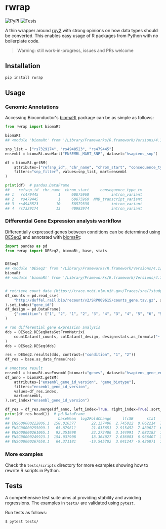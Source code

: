 # rwrap

[![PyPI](https://img.shields.io/pypi/v/rwrap.svg?style=flat)](https://pypi.python.org/pypi/rwrap)
[![Tests](https://github.com/kpj/rwrap/actions/workflows/main.yml/badge.svg)](https://github.com/kpj/rwrap/actions/workflows/main.yml)

A thin wrapper around [rpy2](https://rpy2.github.io/doc/latest/html/index.html) with strong opinions on how data types should be converted. This enables easy usage of R packages from Python with no boilerplate code.

> Warning: still work-in-progress, issues and PRs welcome


## Installation

```bash
pip install rwrap
```


## Usage

### Genomic Annotations

Accessing Bioconductor's [biomaRt](https://bioconductor.org/packages/release/bioc/html/biomaRt.html) package can be as simple as follows:
```python
from rwrap import biomaRt

biomaRt
## <module 'biomaRt' from '/Library/Frameworks/R.framework/Versions/4.1/Resources/library/biomaRt'>

snp_list = ["rs7329174", "rs4948523", "rs479445"]
ensembl = biomaRt.useMart("ENSEMBL_MART_SNP", dataset="hsapiens_snp")

df = biomaRt.getBM(
    attributes=["refsnp_id", "chr_name", "chrom_start", "consequence_type_tv"],
    filters="snp_filter", values=snp_list, mart=ensembl
)

print(df)  # pandas.DataFrame
##    refsnp_id  chr_name  chrom_start     consequence_type_tv
## 1   rs479445         1     60875960          intron_variant
## 2   rs479445         1     60875960  NMD_transcript_variant
## 3  rs4948523        10     58579338          intron_variant
## 4  rs7329174        13     40983974          intron_variant
```

### Differential Gene Expression analysis workflow

Differentially expressed genes between conditions can be determined using [DESeq2](https://bioconductor.org/packages/release/bioc/html/DESeq2.html) and annotated with [biomaRt](https://bioconductor.org/packages/release/bioc/html/biomaRt.html):

```python
import pandas as pd
from rwrap import DESeq2, biomaRt, base, stats


DESeq2
## <module 'DESeq2' from '/Library/Frameworks/R.framework/Versions/4.1/Resources/library/DESeq2'>
biomaRt
## <module 'biomaRt' from '/Library/Frameworks/R.framework/Versions/4.1/Resources/library/biomaRt'>


# retrieve count data (https://trace.ncbi.nlm.nih.gov/Traces/sra/?study=SRP009615)
df_counts = pd.read_csv(
    "http://duffel.rail.bio/recount/v2/SRP009615/counts_gene.tsv.gz", sep="\t"
).set_index("gene_id")
df_design = pd.DataFrame(
    {"condition": ["1", "2", "1", "2", "3", "4", "3", "4", "5", "6", "5", "6"]}
)

# run differential gene expression analysis
dds = DESeq2.DESeqDataSetFromMatrix(
    countData=df_counts, colData=df_design, design=stats.as_formula("~ condition")
)
dds = DESeq2.DESeq(dds)

res = DESeq2.results(dds, contrast=("condition", "1", "2"))
df_res = base.as_data_frame(res)

# annotate result
ensembl = biomaRt.useEnsembl(biomart="genes", dataset="hsapiens_gene_ensembl")
df_anno = biomaRt.getBM(
    attributes=["ensembl_gene_id_version", "gene_biotype"],
    filters="ensembl_gene_id_version",
    values=df_res.index,
    mart=ensembl,
).set_index("ensembl_gene_id_version")

df_res = df_res.merge(df_anno, left_index=True, right_index=True).sort_values("padj")
print(df_res.head())  # pd.DataFrame
##                      baseMean  log2FoldChange     lfcSE      stat        pvalue          padj          gene_biotype
## ENSG00000222806.1  158.010377       22.137400  2.745822  8.062214  7.492501e-16  2.853744e-11       rRNA_pseudogene
## ENSG00000255099.1   65.879611       21.835651  2.915452  7.489627  6.906949e-14  1.315359e-09  processed_pseudogene
## ENSG00000261065.1   92.351998       22.273400  3.144991  7.082182  1.419019e-12  1.351190e-08                lncRNA
## ENSG00000249923.1  154.037908       18.364027  2.636083  6.966407  3.251381e-12  2.476772e-08                lncRNA
## ENSG00000267658.1   64.371181      -19.545702  3.041247 -6.426871  1.302573e-10  8.268736e-07                lncRNA
```

### More examples

Check the `tests/scripts` directory for more examples showing how to rewrite R scripts in Python.


## Tests

A comprehensive test suite aims at providing stability and avoiding regressions.
The examples in `tests/` are validated using `pytest`.

Run tests as follows:

```bash
$ pytest tests/
```
